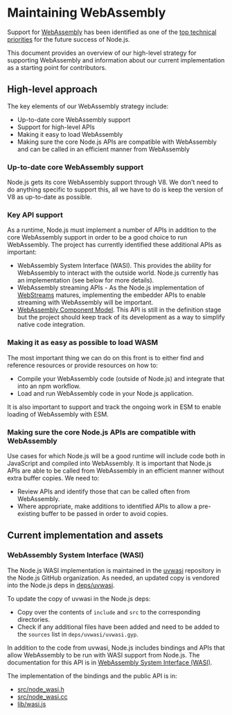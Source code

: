 # Maintaining WebAssembly

Support for [WebAssembly](https://webassembly.org/)
has been identified as one of the
[top technical priorities](https://github.com/nodejs/node/blob/master/doc/contributing/technical-priorities.md#webassembly)
for the future success of Node.js.

This document provides an overview of our high-level strategy for
supporting WebAssembly and information about our current implementation
as a starting point for contributors.

## High-level approach

The key elements of our WebAssembly strategy include:

* Up-to-date core WebAssembly support
* Support for high-level APIs
* Making it easy to load WebAssembly
* Making sure the core Node.js APIs are compatible with WebAssembly
  and can be called in an efficient manner from WebAssembly

### Up-to-date core WebAssembly support

Node.js gets its core WebAssembly support through V8. We don't need
to do anything specific to support this, all we have to do is keep
the version of V8 as up-to-date as possible.

### Key API support

As a runtime, Node.js must implement a number of APIs in addition
to the core WebAssembly support in order to be a good choice to run
WebAssembly. The project has currently identified these additional
APIs as important:

* WebAssembly System Interface (WASI). This provides the ability for
  WebAssembly to interact with the outside world. Node.js currently
  has an implementation (see below for more details).
* WebAssembly streaming APIs - As the Node.js implementation of
  [WebStreams](https://nodejs.org/api/webstreams.html) matures,
  implementing the embedder APIs to enable streaming with WebAssembly
  will be important.
* [WebAssembly Component Model](https://github.com/WebAssembly/component-model/).
  This API is still in the definition stage but the project should
  keep track of its development as a way to simplify native code
  integration.

### Making it as easy as possible to load WASM

The most important thing we can do on this front is to either find and
reference resources or provide resources on how to:

* Compile your WebAssembly code (outside of Node.js) and integrate that
  into an npm workflow.
* Load and run WebAssembly code in your Node.js application.

It is also important to support and track the ongoing work in ESM to enable
loading of WebAssembly with ESM.

### Making sure the core Node.js APIs are compatible with WebAssembly

Use cases for which Node.js will be a good runtime will include code
both in JavaScript and compiled into WebAssembly. It is important
that Node.js APIs are able to be called from WebAssembly in
an efficient manner without extra buffer copies. We need to:

* Review APIs and identify those that can be called often from
  WebAssembly.
* Where appropriate, make additions to identified APIs to allow
  a pre-existing buffer to be passed in order to avoid copies.

## Current implementation and assets

### WebAssembly System Interface (WASI)

The Node.js WASI implementation is maintained in the
[uvwasi](https://github.com/nodejs/uvwasi) repository in the
Node.js GitHub organization. As needed, an updated copy
is vendored into the Node.js deps in
[deps/uvwasi](https://github.com/nodejs/node/tree/master/deps/uvwasi).

To update the copy of uvwasi in the Node.js deps:

* Copy over the contents of `include` and `src` to the corresponding
  directories.
* Check if any additional files have been added and need to be added
  to the `sources` list in `deps/uvwasi/uvwasi.gyp`.

In addition to the code from uvwasi, Node.js includes bindings and
APIs that allow WebAssembly to be run with WASI support from Node.js.
The documentation for this API is in
[WebAssembly System Interface (WASI)](https://nodejs.org/api/wasi.html).

The implementation of the bindings and the public API is in:

* [src/node\_wasi.h](https://github.com/nodejs/node/blob/master/src/node_wasi.h)
* [src/node\_wasi.cc](https://github.com/nodejs/node/blob/master/src/node_wasi.cc)
* [lib/wasi.js](https://github.com/nodejs/node/blob/master/lib/wasi.js)
